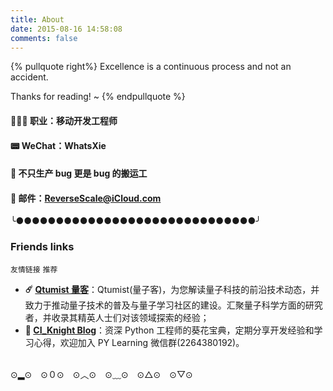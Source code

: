 ```yaml
---
title: About
date: 2015-08-16 14:58:08
comments: false
---
```


{% pullquote right%} 
Excellence is a continuous process and not an accident. 

Thanks for reading! ~
{% endpullquote %}

#### 👨🏻‍💻 职业：移动开发工程师

#### 📟 WeChat：WhatsXie

#### 🤪 不只生产 bug 更是 bug 的搬运工 

#### 📮 邮件：ReverseScale@iCloud.com

╰●●●●●●●●●●●●●●●●●●●●●●●●●●●●●●╯   

### Friends links

`友情链接` `推荐`

* **☄️ [Qtumist 量客](https://www.qtumist.com)**：Qtumist(量子客)，为您解读量子科技的前沿技术动态，并致力于推动量子技术的普及与量子学习社区的建设。汇聚量子科学方面的研究者，并收录其精英人士们对该领域探索的经验；
* **🐍 [CI_Knight Blog](https://blog.ibeats.top)**：资深 Python 工程师的葵花宝典，定期分享开发经验和学习心得，欢迎加入 PY Learning 微信群(2264380192)。

<br>
⊙▂⊙　⊙０⊙　⊙︿⊙　⊙﹏⊙　⊙△⊙　⊙▽⊙ 

